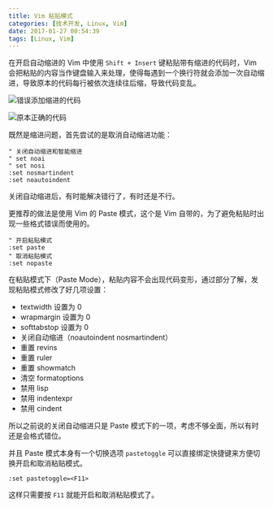 ```yaml
---
title: Vim 粘贴模式
categories: [技术开发, Linux, Vim]
date: 2017-01-27 00:54:39
tags: [Linux, Vim]
---
```




在开启自动缩进的 Vim 中使用 `Shift + Insert` 键粘贴带有缩进的代码时，Vim 会把粘贴的内容当作键盘输入来处理，使得每遇到一个换行符就会添加一次自动缩进，导致原本的代码每行被依次连续往后缩，导致代码变乱。

![错误添加缩进的代码](./错误添加缩进的代码.jpg)

![原本正确的代码](./原本正确的代码.jpg)

既然是缩进问题，首先尝试的是取消自动缩进功能：

```Vim
" 关闭自动缩进和智能缩进
" set noai
" set nosi
:set nosmartindent 
:set noautoindent 
```

关闭自动缩进后，有时能解决错行了，有时还是不行。

更推荐的做法是使用 Vim 的 Paste 模式，这个是 Vim 自带的，为了避免粘贴时出现一些格式错误而使用的。

```Vim
" 开启粘贴模式
:set paste
" 取消粘贴模式
:set nopaste
```

在粘贴模式下（Paste Mode），粘贴内容不会出现代码变形，通过部分了解，发现粘贴模式修改了好几项设置：

- textwidth 设置为 0
- wrapmargin 设置为 0
- softtabstop 设置为 0
- 关闭自动缩进（noautoindent  nosmartindent）
- 重置 revins
- 重置 ruler
- 重置 showmatch
- 清空 formatoptions
- 禁用 lisp
- 禁用 indentexpr
- 禁用 cindent

所以之前说的关闭自动缩进只是 Paste 模式下的一项，考虑不够全面，所以有时还是会格式错位。

并且 Paste 模式本身有一个切换选项 `pastetoggle` 可以直接绑定快捷键来方便切换开启和取消粘贴模式。

```Vim
:set pastetoggle=<F11>
```

这样只需要按 `F11` 就能开启和取消粘贴模式了。